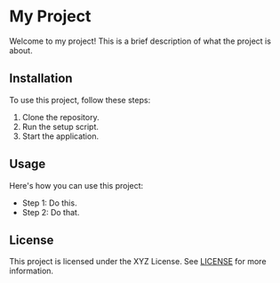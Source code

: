 # My Project

Welcome to my project! This is a brief description of what the project is about.

## Installation

To use this project, follow these steps:

1. Clone the repository.
2. Run the setup script.
3. Start the application.

## Usage

Here's how you can use this project:

- Step 1: Do this.
- Step 2: Do that.

## License

This project is licensed under the XYZ License. See [LICENSE](LICENSE) for more information.
